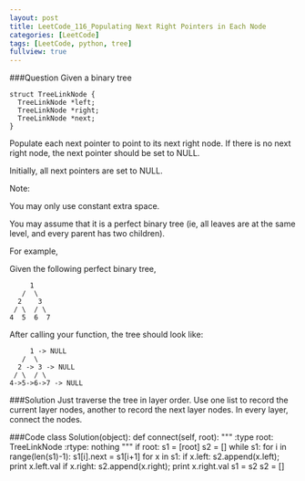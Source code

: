 ```yaml
---
layout: post
title: LeetCode_116_Populating Next Right Pointers in Each Node
categories: [LeetCode]
tags: [LeetCode, python, tree]
fullview: true
---
```

###Question
Given a binary tree

    struct TreeLinkNode {
      TreeLinkNode *left;
      TreeLinkNode *right;
      TreeLinkNode *next;
    }
    
Populate each next pointer to point to its next right node. If there is no next right node, the next pointer should be set to NULL.

Initially, all next pointers are set to NULL.

Note:

You may only use constant extra space.

You may assume that it is a perfect binary tree (ie, all leaves are at the same level, and every parent has two children).

For example,

Given the following perfect binary tree,

         1
       /  \
      2    3
     / \  / \
    4  5  6  7
    
After calling your function, the tree should look like:

         1 -> NULL
       /  \
      2 -> 3 -> NULL
     / \  / \
    4->5->6->7 -> NULL              
    
    
###Solution
Just traverse the tree in layer order. Use one list to record the current layer nodes, another to record the next layer nodes. In every layer, connect the nodes.

###Code
	class Solution(object):
        def connect(self, root):
            """
            :type root: TreeLinkNode
            :rtype: nothing
            """
            if root:
                s1 = [root]
                s2 = []
                while s1:
                    for i in range(len(s1)-1):
                        s1[i].next = s1[i+1]
                    for x in s1:
                        if x.left: s2.append(x.left); print x.left.val
                        if x.right: s2.append(x.right); print x.right.val
                    s1 = s2
                    s2 = []